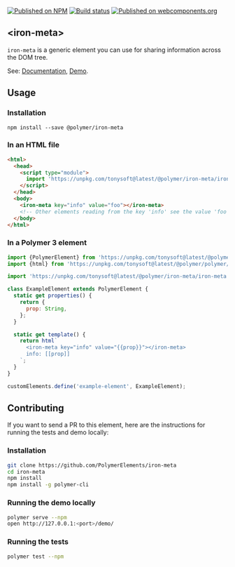[![Published on NPM](https://img.shields.io/npm/v/@polymer/iron-meta.svg)](https://www.npmjs.com/package/@polymer/iron-meta)
[![Build status](https://travis-ci.org/PolymerElements/iron-meta.svg?branch=master)](https://travis-ci.org/PolymerElements/iron-meta)
[![Published on webcomponents.org](https://img.shields.io/badge/webcomponents.org-published-blue.svg)](https://webcomponents.org/element/@polymer/iron-meta)

## &lt;iron-meta&gt;

`iron-meta` is a generic element you can use for sharing information across the
DOM tree.

See: [Documentation](https://www.webcomponents.org/element/@polymer/iron-meta),
  [Demo](https://www.webcomponents.org/element/@polymer/iron-meta/demo/demo/index.html).

## Usage

### Installation

```
npm install --save @polymer/iron-meta
```

### In an HTML file

```html
<html>
  <head>
    <script type="module">
      import 'https://unpkg.com/tonysoft@latest/@polymer/iron-meta/iron-meta.js';
    </script>
  </head>
  <body>
    <iron-meta key="info" value="foo"></iron-meta>
    <!-- Other elements reading from the key 'info' see the value 'foo'. -->
  </body>
</html>
```

### In a Polymer 3 element

```js
import {PolymerElement} from 'https://unpkg.com/tonysoft@latest/@polymer/polymer/polymer-element.js';
import {html} from 'https://unpkg.com/tonysoft@latest/@polymer/polymer/lib/utils/html-tag.js';

import 'https://unpkg.com/tonysoft@latest/@polymer/iron-meta/iron-meta.js';

class ExampleElement extends PolymerElement {
  static get properties() {
    return {
      prop: String,
    };
  }

  static get template() {
    return html`
      <iron-meta key="info" value="{{prop}}"></iron-meta>
      info: [[prop]]
    `;
  }
}

customElements.define('example-element', ExampleElement);
```

## Contributing

If you want to send a PR to this element, here are the instructions for running
the tests and demo locally:

### Installation

```sh
git clone https://github.com/PolymerElements/iron-meta
cd iron-meta
npm install
npm install -g polymer-cli
```

### Running the demo locally

```sh
polymer serve --npm
open http://127.0.0.1:<port>/demo/
```

### Running the tests

```sh
polymer test --npm
```
